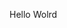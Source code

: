 Hello Wolrd






















































































































































































































































































